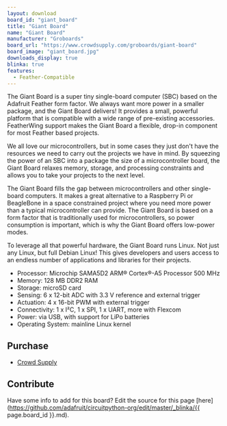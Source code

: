 ```yaml
---
layout: download
board_id: "giant_board"
title: "Giant Board"
name: "Giant Board"
manufacturer: "Groboards"
board_url: "https://www.crowdsupply.com/groboards/giant-board"
board_image: "giant_board.jpg"
downloads_display: true
blinka: true
features:
  - Feather-Compatible
---
```


The Giant Board is a super tiny single-board computer (SBC) based on the Adafruit Feather form factor. We always want more power in a smaller package, and the Giant Board delivers! It provides a small, powerful platform that is compatible with a wide range of pre-existing accessories. FeatherWing support makes the Giant Board a flexible, drop-in component for most Feather based projects.

We all love our microcontrollers, but in some cases they just don't have the resources we need to carry out the projects we have in mind. By squeezing the power of an SBC into a package the size of a microcontroller board, the Giant Board relaxes memory, storage, and processing constraints and allows you to take your projects to the next level.

The Giant Board fills the gap between microcontrollers and other single-board computers. It makes a great alternative to a Raspberry Pi or BeagleBone in a space constrained project where you need more power than a typical microcontroller can provide. The Giant Board is based on a form factor that is traditionally used for microcontrollers, so power consumption is important, which is why the Giant Board offers low-power modes.

To leverage all that powerful hardware, the Giant Board runs Linux. Not just any Linux, but full Debian Linux! This gives developers and users access to an endless number of applications and libraries for their projects.

- Processor: Microchip SAMA5D2 ARM® Cortex®-A5 Processor 500 MHz
- Memory: 128 MB DDR2 RAM
- Storage: microSD card
- Sensing: 6 x 12-bit ADC with 3.3 V reference and external trigger
- Actuation: 4 x 16-bit PWM with external trigger
- Connectivity: 1 x I²C, 1 x SPI, 1 x UART, more with Flexcom
- Power: via USB, with support for LiPo batteries
- Operating System: mainline Linux kernel


## Purchase
* [Crowd Supply](https://www.crowdsupply.com/groboards/giant-board)

## Contribute

Have some info to add for this board? Edit the source for this page [here](https://github.com/adafruit/circuitpython-org/edit/master/_blinka/{{ page.board_id }}.md).
